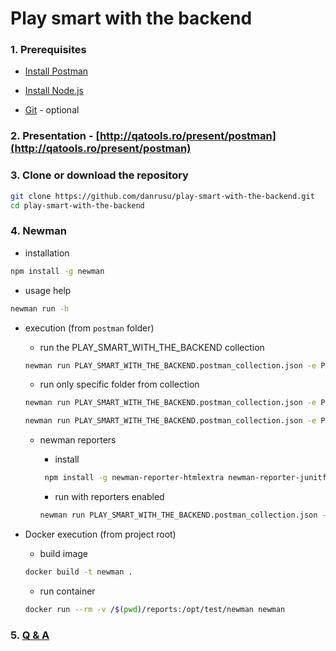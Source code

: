 # Play smart with the backend

### 1. Prerequisites

- [Install Postman](https://www.getpostman.com/downloads/)

- [Install Node.js](https://nodejs.org/en/download/)
- [Git](https://git-scm.com/downloads) - optional

### 2. Presentation - [http://qatools.ro/present/postman](http://qatools.ro/present/postman)

### 3. Clone or download the repository

```bash
git clone https://github.com/danrusu/play-smart-with-the-backend.git
cd play-smart-with-the-backend
```

### 4. Newman

- installation

```bash
npm install -g newman
```

- usage help

```bash
newman run -h
```

- execution (from `postman` folder)

  - run the PLAY_SMART_WITH_THE_BACKEND collection

  ```bash
  newman run PLAY_SMART_WITH_THE_BACKEND.postman_collection.json -e PLAY_SMART_WITH_THE_BACKEND.postman_environment.json
  ```

  - run only specific folder from collection

  ```bash
  newman run PLAY_SMART_WITH_THE_BACKEND.postman_collection.json -e PLAY_SMART_WITH_THE_BACKEND.postman_environment.json --folder ECHO_SERVICE

  newman run PLAY_SMART_WITH_THE_BACKEND.postman_collection.json -e PLAY_SMART_WITH_THE_BACKEND.postman_environment.json --folder RESTFUL_BOOKER
  ```

  - newman reporters

    - install

    ```bash
     npm install -g newman-reporter-htmlextra newman-reporter-junitfull
    ```

    - run with reporters enabled

    ```bash
    newman run PLAY_SMART_WITH_THE_BACKEND.postman_collection.json -e PLAY_SMART_WITH_THE_BACKEND.postman_environment.json -r json,cli,htmlextra,junitfull
    ```

- Docker execution (from project root)

  - build image

  ```bash
  docker build -t newman .
  ```

  - run container

  ```bash
  docker run --rm -v /$(pwd)/reports:/opt/test/newman newman
  ```

### 5. [Q & A](https://danrusu-github-api-server.herokuapp.com/)
